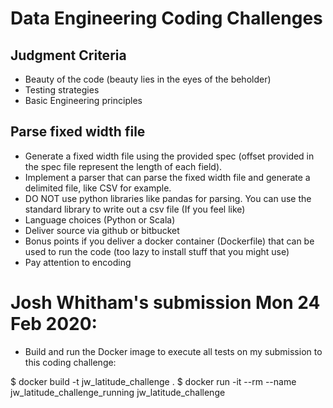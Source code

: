 # Data Engineering Coding Challenges


## Judgment Criteria
- Beauty of the code (beauty lies in the eyes of the beholder)
- Testing strategies
- Basic Engineering principles

## Parse fixed width file
- Generate a fixed width file using the provided spec (offset provided in the spec file represent the length of each field).
- Implement a parser that can parse the fixed width file and generate a delimited file, like CSV for example.
- DO NOT use python libraries like pandas for parsing. You can use the standard library to write out a csv file (If you feel like)
- Language choices (Python or Scala)
- Deliver source via github or bitbucket
- Bonus points if you deliver a docker container (Dockerfile) that can be used to run the code (too lazy to install stuff that you might use)
- Pay attention to encoding

# Josh Whitham's submission Mon 24 Feb 2020:
- Build and run the Docker image to execute all tests on my submission to this coding challenge:

$ docker build -t jw_latitude_challenge .
$ docker run -it --rm --name jw_latitude_challenge_running jw_latitude_challenge